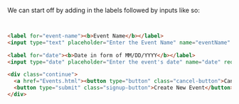 <!--title={Creating the Add Event Page}-->

We can start off by adding in the labels followed by inputs like so:

```html

      
<label for="event-name"><b>Event Name</b></label>
<input type="text" placeholder="Enter the Event Name" name="eventName" required>

<label for="date"><b>Date in form of MM/DD/YYYY</b></label>
<input type="date" placeholder="Enter the event's date" name="date" required>

<div class="continue">
  <a href="Events.html"><button type="button" class="cancel-button">Cancel</button>
  <button type="submit" class="signup-button">Create New Event</button>
</div>

```

